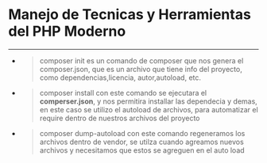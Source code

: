 # Manejo de Tecnicas y Herramientas del PHP Moderno

---

- > composer init
      es un comando de composer que nos genera el composer.json, que es un archivo que tiene info del proyecto, como dependencias,licencia, autor,autoload, etc.
- > composer install
      con este comando se ejecutara el **comperser.json**, y nos permitira installar las dependecia y demas, en este caso se utilizo el autoload de archivos, para automatizar el require dentro de nuestros archivos del proyecto
- > composer dump-autoload
      con este comando regeneramos los archivos dentro de vendor, se utilza cuando agreamos nuevos archivos y necesitamos que estos se agreguen en el auto load
